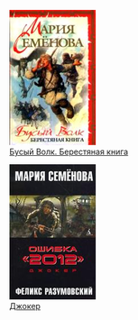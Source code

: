 ![](Бусый%20Волк.%20Берестяная%20книга.jpg)  
[Бусый Волк. Берестяная книга](Бусый%20Волк.%20Берестяная%20книга)

![](Джокер.jpg)  
[Джокер](Джокер)
